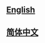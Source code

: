 ## <a href='https://lmdeploy.readthedocs.io/en/latest/'>English</a>

## <a href='https://lmdeploy.readthedocs.io/zh_CN/latest/'>简体中文</a>
